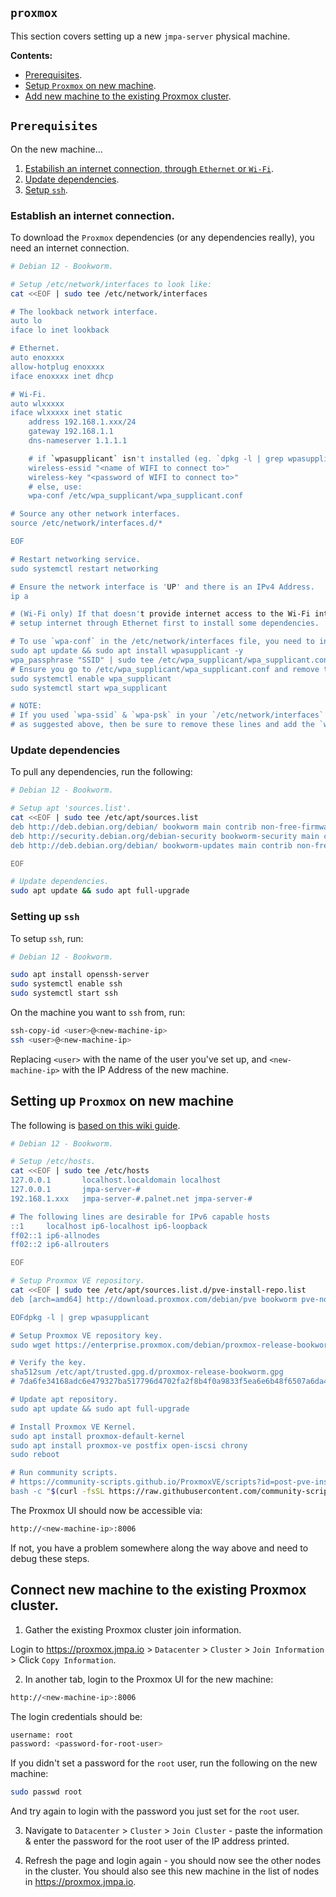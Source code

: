 
## `proxmox`

This section covers setting up a new `jmpa-server` physical machine.

**Contents:**

* [Prerequisites](#prerequisites).
* [Setup `Proxmox` on new machine](#setting-up-proxmox-on-new-machine).
* [Add new machine to the existing Proxmox cluster](#add-new-machine-to-the-existing-proxmox-cluster).

## `Prerequisites`

On the new machine...

1. [Estabilish an internet connection, through `Ethernet` or `Wi-Fi`](#establish-an-internet-connection).
1. [Update dependencies](#update-dependencies).
1. [Setup `ssh`](#setting-up-ssh).

### Establish an internet connection.

To download the `Proxmox` dependencies (or any dependencies really), you need an internet connection.

```bash
# Debian 12 - Bookworm.

# Setup /etc/network/interfaces to look like:
cat <<EOF | sudo tee /etc/network/interfaces

# The lookback network interface.
auto lo
iface lo inet lookback

# Ethernet.
auto enoxxxx
allow-hotplug enoxxxx
iface enoxxxx inet dhcp

# Wi-Fi.
auto wlxxxxx
iface wlxxxxx inet static
    address 192.168.1.xxx/24
    gateway 192.168.1.1
    dns-nameserver 1.1.1.1

    # if `wpasupplicant` isn't installed (eg. `dpkg -l | grep wpasupplicant`), use:
    wireless-essid "<name of WIFI to connect to>"
    wireless-key "<password of WIFI to connect to>"
    # else, use:
    wpa-conf /etc/wpa_supplicant/wpa_supplicant.conf

# Source any other network interfaces.
source /etc/network/interfaces.d/*

EOF

# Restart networking service.
sudo systemctl restart networking

# Ensure the network interface is 'UP' and there is an IPv4 Address.
ip a

# (Wi-Fi only) If that doesn't provide internet access to the Wi-Fi interface, then you'll need to
# setup internet through Ethernet first to install some dependencies.

# To use `wpa-conf` in the /etc/network/interfaces file, you need to install:
sudo apt update && sudo apt install wpasupplicant -y
wpa_passphrase "SSID" | sudo tee /etc/wpa_supplicant/wpa_supplicant.conf
# Ensure you go to /etc/wpa_supplicant/wpa_supplicant.conf and remove the #psk field.
sudo systemctl enable wpa_supplicant
sudo systemctl start wpa_supplicant

# NOTE:
# If you used `wpa-ssid` & `wpa-psk` in your `/etc/network/interfaces` file,
# as suggested above, then be sure to remove these lines and add the `wpa-conf` line now.
```

### Update dependencies

To pull any dependencies, run the following:

```bash
# Debian 12 - Bookworm.

# Setup apt 'sources.list'.
cat <<EOF | sudo tee /etc/apt/sources.list
deb http://deb.debian.org/debian/ bookworm main contrib non-free-firmware
deb http://security.debian.org/debian-security bookworm-security main contrib non-free-firmware
deb http://deb.debian.org/debian/ bookworm-updates main contrib non-free-firmware

EOF

# Update dependencies.
sudo apt update && sudo apt full-upgrade
```

### Setting up `ssh`

To setup `ssh`, run:

```bash
# Debian 12 - Bookworm.

sudo apt install openssh-server
sudo systemctl enable ssh
sudo systemctl start ssh
```

On the machine you want to `ssh` from, run:

```bash
ssh-copy-id <user>@<new-machine-ip>
ssh <user>@<new-machine-ip>
```
Replacing `<user>` with the name of the user you've set up, and `<new-machine-ip>` with the IP Address of the new machine.

## Setting up `Proxmox` on new machine

The following is [based on this wiki guide](https://pve.proxmox.com/wiki/Install_Proxmox_VE_on_Debian_12_Bookworm).

```bash
# Debian 12 - Bookworm.

# Setup /etc/hosts.
cat <<EOF | sudo tee /etc/hosts
127.0.0.1       localhost.localdomain localhost
127.0.0.1       jmpa-server-#
192.168.1.xxx   jmpa-server-#.palnet.net jmpa-server-#

# The following lines are desirable for IPv6 capable hosts
::1     localhost ip6-localhost ip6-loopback
ff02::1 ip6-allnodes
ff02::2 ip6-allrouters

EOF

# Setup Proxmox VE repository.
cat <<EOF | sudo tee /etc/apt/sources.list.d/pve-install-repo.list
deb [arch=amd64] http://download.proxmox.com/debian/pve bookworm pve-no-subscription

EOFdpkg -l | grep wpasupplicant

# Setup Proxmox VE repository key.
sudo wget https://enterprise.proxmox.com/debian/proxmox-release-bookworm.gpg -O /etc/apt/trusted.gpg.d/proxmox-release-bookworm.gpg

# Verify the key.
sha512sum /etc/apt/trusted.gpg.d/proxmox-release-bookworm.gpg
# 7da6fe34168adc6e479327ba517796d4702fa2f8b4f0a9833f5ea6e6b48f6507a6da403a274fe201595edc86a84463d50383d07f64bdde2e3658108db7d6dc87 /etc/apt/trusted.gpg.d/proxmox-release-bookworm.gpg

# Update apt repository.
sudo apt update && sudo apt full-upgrade

# Install Proxmox VE Kernel.
sudo apt install proxmox-default-kernel
sudo apt install proxmox-ve postfix open-iscsi chrony
sudo reboot

# Run community scripts.
# https://community-scripts.github.io/ProxmoxVE/scripts?id=post-pve-install
bash -c "$(curl -fsSL https://raw.githubusercontent.com/community-scripts/ProxmoxVE/main/tools/pve/post-pve-install.sh)"
```

The Proxmox UI should now be accessible via:

```bash
http://<new-machine-ip>:8006
```
If not, you have a problem somewhere along the way above and need to debug these steps.

## Connect new machine to the existing Proxmox cluster.

1. Gather the existing Proxmox cluster join information.

Login to https://proxmox.jmpa.io > `Datacenter` > `Cluster` > `Join Information` > Click `Copy Information`.

2. In another tab, login to the Proxmox UI for the new machine:

```bash
http://<new-machine-ip>:8006
```

The login credentials should be:

```bash
username: root
password: <password-for-root-user>
```

If you didn't set a password for the `root` user, run the following on the new machine:

```bash
sudo passwd root
```

And try again to login with the password you just set for the `root` user.

3. Navigate to `Datacenter` > `Cluster` > `Join Cluster` - paste the information & enter the password for the root user of the IP address printed.

4. Refresh the page and login again - you should now see the other nodes in the cluster. You should also see this new machine in the list of nodes in https://proxmox.jmpa.io.
